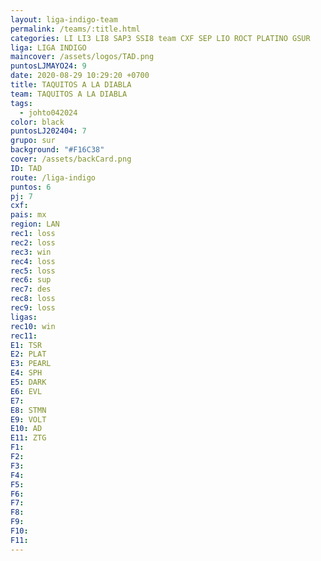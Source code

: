 ```yaml
---
layout: liga-indigo-team
permalink: /teams/:title.html
categories: LI LI3 LI8 SAP3 SSI8 team CXF SEP LIO ROCT PLATINO GSUR
liga: LIGA INDIGO
maincover: /assets/logos/TAD.png
puntosLJMAYO24: 9
date: 2020-08-29 10:29:20 +0700
title: TAQUITOS A LA DIABLA
team: TAQUITOS A LA DIABLA
tags:
  - johto042024
color: black
puntosLJ202404: 7
grupo: sur
background: "#F16C38"
cover: /assets/backCard.png
ID: TAD
route: /liga-indigo
puntos: 6
pj: 7
cxf: 
pais: mx
region: LAN
rec1: loss
rec2: loss
rec3: win
rec4: loss
rec5: loss
rec6: sup
rec7: des
rec8: loss
rec9: loss
ligas: 
rec10: win
rec11: 
E1: TSR
E2: PLAT
E3: PEARL
E4: SPH
E5: DARK
E6: EVL
E7: 
E8: STMN
E9: VOLT
E10: AD
E11: ZTG
F1: 
F2: 
F3: 
F4: 
F5: 
F6: 
F7: 
F8: 
F9: 
F10: 
F11:
---
```




